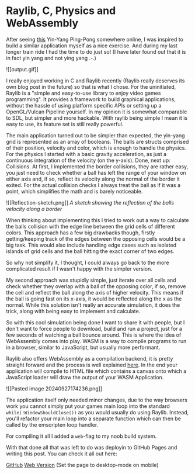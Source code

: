 # Raylib, C, Physics and WebAssembly

After seeing [this](https://store.steampowered.com/app/3117780/YinYang_PingPong/) Yin-Yang Ping-Pong somewhere online, I was inspired to build a similar application myself as a nice exercise. And during my last longer train ride I had the time to do just so! (I have later found out that it is in fact yin yang and not ying yang .-.)

![[output.gif]]

I really enjoyed working in C and Raylib recently (Raylib really deserves its own blog post in the future) so that is what I chose. For the uninitiated, Raylib is a "simple and easy-to-use library to enjoy video games programming". It provides a framework to build graphical applications, without the hassle of using platform specific APIs or setting up a OpenGL/Vulcan Pipeline yourself. In my opinion it is somewhat comparable to SDL, but simpler and more hackable. With raylib being simple I mean it is easy to use, its feature set is still really powerful.

The main application turned out to be simpler than expected, the yin-yang grid is represented as an array of booleans. The balls are structs comprised of their position, velocity and color, which is enough to handle the physics. For the physics I started with a basic gravity acceleration, as just a continuous integration of the velocity (on the y-axis). Done, next up: Collisions. At first, I implemented the border collisions, they are rather easy, you just need to check whether a ball has left the range of your window on either axis and, if so, reflect its velocity along the normal of the border it exited. For the actual collision checks I always treat the ball as if it was a point, which simplifies the math and is barely noticeable.

![[Reflection-sketch.png]]
*A sketch showing the reflection of the balls velocity along a border*

When thinking about implementing this I tried to work out a way to calculate the balls collision with the edge line between the grid cells of different colors. This approach has a few big drawbacks though, firstly getting/keeping track of the edges between the opposing cells would be a big task. This would also include handling edge cases such as isolated islands of grid cells and the ball hitting the exact corner of two edges. 

So why not simplify it, I thought, I could always go back to the more complicated result if I wasn't happy with the simpler version. 

My second approach was stupidly simple, just iterate over all cells and check whether they overlap with a ball of the opposing color, if so, remove the cell and reflect the ball along the axis of higher velocity. This means if the ball is going fast on its x-axis, it would be reflected along the x as the normal. While this solution isn't really an accurate simulation, it does the trick, along with being easy to implement and calculate. 

So with this cool simulation being done I want to share it with people, but I don't want to force people to download, build and run a project, just for a few seconds of watching a ball bounce around. This is where the idea of WebAssembly comes into play. WASM is a way to compile programs to run in a browser, similar to JavaScript, but usually more performant.

Raylib also offers WebAssembly as a compilation backend, it is pretty straight forward and the process is well explained [here](https://github.com/raysan5/raylib/wiki/Working-for-Web-(HTML5)). In the end your application will compile to HTML file which contains a canvas onto which a JavaScript loader will draw the output of your WASM Application. 

![[Pasted image 20240927174236.png]]

The application itself only needed minor changes, due to the way browsers work you cannot simply put your games main loop into the standard `while(!WindowShouldClose())` as you would usually do using Raylib. Instead, you'll refactor your main loop into a separate function which can then be called by the emscripten loop handler.

For compiling it all I added a `web`-flag to my noob build system.

With that done all that was left to do was deployin to GitHub Pages and writing this post. You can check it all out here:

[GitHub](https://github.com/nailuj05/yin-yang-ping-pong)
[Web Version](https://nailuj05.github.io/yin-yang-ping-pong/) (Set the page to desktop-mode on mobile)

